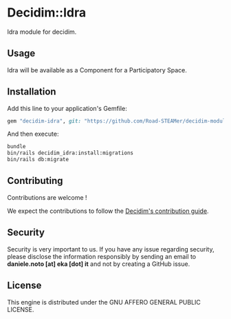 # Decidim::Idra

Idra module for decidim.

## Usage

Idra will be available as a Component for a Participatory
Space.

## Installation

Add this line to your application's Gemfile:

```ruby
gem "decidim-idra", git: "https://github.com/Road-STEAMer/decidim-module-idra.git"
```

And then execute:

```bash
bundle
bin/rails decidim_idra:install:migrations
bin/rails db:migrate
```

## Contributing

Contributions are welcome !

We expect the contributions to follow the [Decidim's contribution guide](https://github.com/decidim/decidim/blob/develop/CONTRIBUTING.adoc).

## Security

Security is very important to us. If you have any issue regarding security, please disclose the information responsibly by sending an email to __daniele.noto [at] eka [dot] it__ and not by creating a GitHub issue.

## License

This engine is distributed under the GNU AFFERO GENERAL PUBLIC LICENSE.
